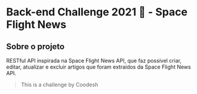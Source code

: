 # Back-end Challenge 2021 🏅 - Space Flight News


## Sobre o projeto
RESTful API inspirada na Space Flight News API, que faz possível criar, editar, atualizar e excluir artigos que foram extraídos da Space Flight News API.


> This is a challenge by Coodesh